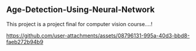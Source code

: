 ## Age-Detection-Using-Neural-Network
This project is a project final for computer vision course....!


https://github.com/user-attachments/assets/08796131-995a-40d3-bbd8-faeb272b94b9


